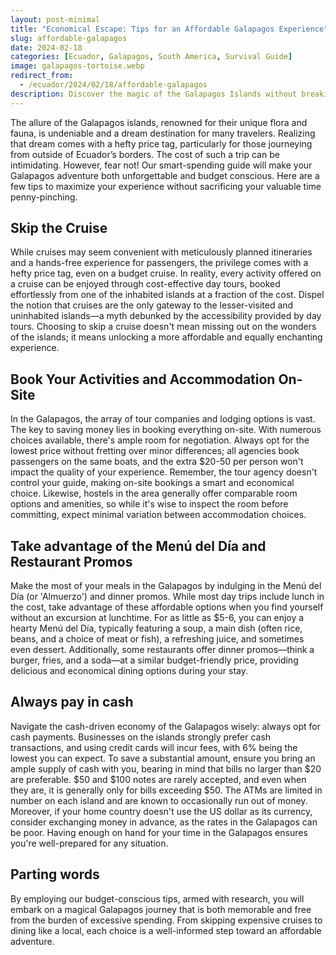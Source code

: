 ```yaml
---
layout: post-minimal
title: "Economical Escape: Tips for an Affordable Galapagos Experience"
slug: affordable-galapagos
date: 2024-02-18
categories: [Ecuador, Galapagos, South America, Survival Guide]
image: galapagos-tortoise.webp
redirect_from:
  - /ecuador/2024/02/18/affordable-galapagos
description: Discover the magic of the Galapagos Islands without breaking the bank with our smart-spending guide. Skip costly cruises and book affordable day tours on-site, save on meals with Menú del Día and restaurant promos, and always pay in cash to avoid extra fees. Enjoy an unforgettable Galapagos adventure with these budget-conscious tips, ensuring a memorable and economical trip.
---
```


The allure of the Galapagos islands, renowned for their unique flora and fauna, is undeniable and a dream destination for many travelers.
Realizing that dream comes with a hefty price tag, particularly for those journeying from outside of Ecuador’s borders.
The cost of such a trip can be intimidating.
However, fear not!
Our smart-spending guide will make your Galapagos adventure both unforgettable and budget conscious.
Here are a few tips to maximize your experience without sacrificing your valuable time penny-pinching.

## Skip the Cruise
While cruises may seem convenient with meticulously planned itineraries and a hands-free experience for passengers, the privilege comes with a hefty price tag, even on a budget cruise.
In reality, every activity offered on a cruise can be enjoyed through cost-effective day tours, booked effortlessly from one of the inhabited islands at a fraction of the cost.
Dispel the notion that cruises are the only gateway to the lesser-visited and uninhabited islands—a myth debunked by the accessibility provided by day tours.
Choosing to skip a cruise doesn't mean missing out on the wonders of the islands; it means unlocking a more affordable and equally enchanting experience.

## Book Your Activities and Accommodation On-Site
In the Galapagos, the array of tour companies and lodging options is vast.
The key to saving money lies in booking everything on-site.
With numerous choices available, there's ample room for negotiation.
Always opt for the lowest price without fretting over minor differences; all agencies book passengers on the same boats, and the extra $20-50 per person won't impact the quality of your experience.
Remember, the tour agency doesn't control your guide, making on-site bookings a smart and economical choice.
Likewise, hostels in the area generally offer comparable room options and amenities, so while it's wise to inspect the room before committing, expect minimal variation between accommodation choices.

## Take advantage of the Menú del Día and Restaurant Promos
Make the most of your meals in the Galapagos by indulging in the Menú del Día (or 'Almuerzo') and dinner promos.
While most day trips include lunch in the cost, take advantage of these affordable options when you find yourself without an excursion at lunchtime.
For as little as $5-6, you can enjoy a hearty Menú del Día, typically featuring a soup, a main dish (often rice, beans, and a choice of meat or fish), a refreshing juice, and sometimes even dessert. Additionally, some restaurants offer dinner promos—think a burger, fries, and a soda—at a similar budget-friendly price, providing delicious and economical dining options during your stay.

## Always pay in cash
Navigate the cash-driven economy of the Galapagos wisely: always opt for cash payments.
Businesses on the islands strongly prefer cash transactions, and using credit cards will incur fees, with 6% being the lowest you can expect.
To save a substantial amount, ensure you bring an ample supply of cash with you, bearing in mind that bills no larger than $20 are preferable.
$50 and $100 notes are rarely accepted, and even when they are, it is generally only for bills exceeding $50.
The ATMs are limited in number on each island and are known to occasionally run out of money.
Moreover, if your home country doesn't use the US dollar as its currency, consider exchanging money in advance, as the rates in the Galapagos can be poor.
Having enough on hand for your time in the Galapagos ensures you're well-prepared for any situation.

## Parting words
By employing our budget-conscious tips, armed with research, you will embark on a magical Galapagos journey that is both memorable and free from the burden of excessive spending.
From skipping expensive cruises to dining like a local, each choice is a well-informed step toward an affordable adventure.
